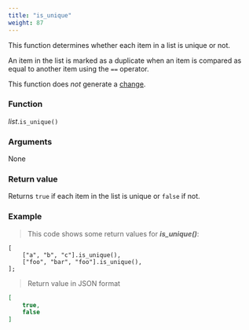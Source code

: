 ```yaml
---
title: "is_unique"
weight: 87
---
```


This function determines whether each item in a list is unique or not.

An item in the list is marked as a duplicate when an item is compared as equal to another item using the `==` operator.

This function does *not* generate a [change](../../../overview/changes).

### Function

*list*.`is_unique()`


### Arguments

None

### Return value

Returns `true` if each item in the list is unique or `false` if not.

### Example

> This code shows some return values for ***is_unique()***:

```thingsdb,json_response
[
    ["a", "b", "c"].is_unique(),
    ["foo", "bar", "foo"].is_unique(),
];
```

> Return value in JSON format

```json
[
    true,
    false
]
```
